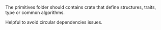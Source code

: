 The primitives folder should contains crate that define structures, traits, type or 
common algorithms.

Helpful to avoid circular dependencies issues.